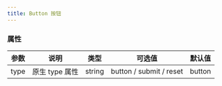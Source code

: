 ```yaml
---
title: Button 按钮
---
```


<ClientOnly>
  <button-demo></button-demo>
</ClientOnly>

### 属性

| 参数   | 说明       | 类型     | 可选值                     | 默认值    |
|------|----------|--------|-------------------------|--------|
| type | 原生 type 属性 | string | button / submit / reset | button |




